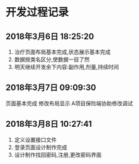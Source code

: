 # 开发过程记录

## 2018年3月6日 18:25:20

1. 治疗页面布局基本完成,状态展示基本完成
2. 数据按类名区分,使数据一目了然
3. 明天继续开发余下内容:副作用,剂量,持续时间

## 2018年3月7日 09:09:30

页面基本完成
修改布局显示
A项目保险端协助修改调试

## 2018年3月8日 10:27:41

1. 定义设置接口文件
2. 登录页面设计制作完成
3. 设计制作找回密码,注册,更改密码界面